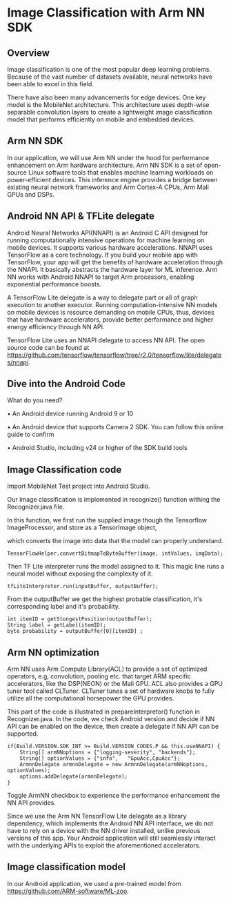 # Image Classification with Arm NN SDK

## Overview
Image classification is one of the most popular deep learning problems. Because of the vast number of datasets available, neural networks have been able to excel in this field.

There have also been many advancements for edge devices. One key model is the MobileNet architecture. This architecture uses depth-wise separable convolution layers to create a lightweight image classification model that performs efficiently on mobile and embedded devices.

## Arm NN SDK
In our application, we will use Arm NN under the hood for performance enhancement on Arm hardware architecture. Arm NN SDK is a set of open-source Linux software tools that enables machine learning workloads on power-efficient devices. This inference engine provides a bridge between existing neural network frameworks and Arm Cortex-A CPUs, Arm Mali GPUs and DSPs. 

## Android NN API & TFLite delegate
Android Neural Networks API(NNAPI) is an Android C API designed for running computationally intensive operations for machine learning on mobile devices. It supports various hardware accelerations. NNAPI uses TensorFlow as a core technology. If you build your mobile app with TensorFlow, your app will get the benefits of hardware acceleration through the NNAPI. It basically abstracts the hardware layer for ML inference. Arm NN works with Android NNAPI to target Arm processors, enabling exponential performance boosts.

A TensorFlow Lite delegate is a way to delegate part or all of graph execution to another executor. Running computation-intensive NN models on mobile devices is resource demanding on mobile CPUs, thus, devices that have hardware accelerators, provide better performance and higher energy efficiency through NN API. 

TensorFlow Lite uses an NNAPI delegate to access NN API. The open source code can be found at https://github.com/tensorflow/tensorflow/tree/r2.0/tensorflow/lite/delegates/nnapi.

## Dive into the Android Code
What do you need?

•	An Android device running Android 9 or 10 

•	An Android device that supports Camera 2 SDK. You can follow this online guide to confirm

•	Android Studio, including v24 or higher of the SDK build tools


## Image Classification code 
Import MobileNet Test project into Android Studio. 

Our Image classification is implemented in recognize() function withing the Recognizer.java file. 

In this function, we first run the supplied image though the Tensorflow ImageProcessor, and store as a TensorImage object,

which converts the image into data that the model can properly understand. 

    TensorFlowHelper.convertBitmapToByteBuffer(image, intValues, imgData);

Then TF Lite interpreter runs the model assigned to it. This magic line runs a neural model without exposing the complexity of it.

    tfLiteInterpreter.run(inputBuffer, outputBuffer);

From the outputBuffer we get the highest probable classification, it's corresponding label and it's probability. 

    int itemID = getStongestPosition(outputBuffer);
    String label = getLabel(itemID);
    byte probability = outputBuffer[0][itemID] ;


## Arm NN optimization 
Arm NN uses Arm Compute Library(ACL) to provide a set of optimized operators, e.g, convolution, pooling etc. that target ARM specific accelerators, like the DSP(NEON) or the Mali GPU. ACL also provides a GPU tuner tool called CLTuner. CLTuner tunes a set of hardware knobs to fully utilize all the computational horsepower the GPU provides. 

This part of the code is illustrated in prepareInterpretor() function in Recognizer.java. In the code, we check Android version and decide if NN API can be enabled on the device, then create a delegate if NN API can be supported.

    if(Build.VERSION.SDK_INT >= Build.VERSION_CODES.P && this.useNNAPI) {
        String[] armNNoptions = {"logging-severity", "backends"};
        String[] optionValues = {"info",   "GpuAcc,CpuAcc"};
        ArmnnDelegate armnnDelegate = new ArmnnDelegate(armNNoptions, optionValues);
        options.addDelegate(armnnDelegate);
    }

Toggle ArmNN checkbox to experience the performance enhancement the NN API provides.

Since we use the Arm NN TensorFlow Lite delegate as a library dependency, which implements the Android NN API interface, we do not have to rely on a device with the NN driver installed, unlike previous versions of this app. Your Android application will still seamlessly interact with the underlying APIs to exploit the aforementioned accelerators.
 
## Image classification model
In our Android application, we used a pre-trained model from https://github.com/ARM-software/ML-zoo. 



